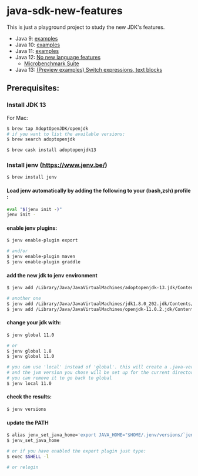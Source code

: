 # java-sdk-new-features

This is just a playground project to study the new JDK's features.

* Java 9: [examples](java9/README.md)  
* Java 10: [examples](java10/README.md)  
* Java 11: [examples](java11/README.md)
* Java 12: [No new language features](http://openjdk.java.net/projects/jdk/12/)  
    * [Microbenchmark Suite](http://openjdk.java.net/jeps/230)
* Java 13: [(Preview examples) Switch expressions, text blocks](java13/README.md)  

## Prerequisites:

### Install JDK 13

For Mac:
```bash
$ brew tap AdoptOpenJDK/openjdk
# if you want to list the available versions:
$ brew search adoptopenjdk

$ brew cask install adoptopenjdk13
```

### Install jenv (https://www.jenv.be/)

```bash
$ brew install jenv
```

#### Load jenv automatically by adding the following to your (bash,zsh) profile :

```bash
eval "$(jenv init -)"
jenv init -
```

#### enable jenv plugins:

```bash
$ jenv enable-plugin export

# and/or
$ jenv enable-plugin maven
$ jenv enable-plugin graddle
```

#### add the new jdk to jenv environment

```bash
$ jenv add /Library/Java/JavaVirtualMachines/adoptopenjdk-13.jdk/Contents/Home/

# another one 
$ jenv add /Library/Java/JavaVirtualMachines/jdk1.8.0_202.jdk/Contents/Home/
$ jenv add /Library/Java/JavaVirtualMachines/openjdk-11.0.2.jdk/Contents/Home/
```

#### change your jdk with:

```bash
$ jenv global 11.0

# or
$ jenv global 1.8
$ jenv global 11.0

# you can use 'local' instead of 'global'. this will create a .java-version file
# and the jvm version you chose will be set up for the current directory only.
# you can remove it to go back to global
$ jenv local 11.0
```
#### check the results:
```bash
$ jenv versions
```

#### update the PATH

```bash
$ alias jenv_set_java_home='export JAVA_HOME="$HOME/.jenv/versions/`jenv version-name`"'
$ jenv_set_java_home

# or if you have enabled the export plugin just type:
$ exec $SHELL -l

# or relogin
```

